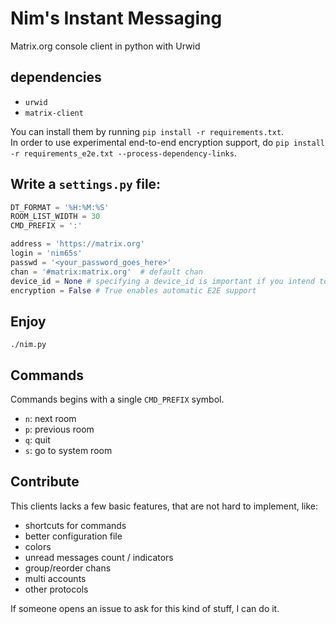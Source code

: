 # Nim's Instant Messaging

Matrix.org console client in python with Urwid

## dependencies

- `urwid`
- `matrix-client`

You can install them by running `pip install -r requirements.txt`.  
In order to use experimental end-to-end encryption support, do `pip install -r requirements_e2e.txt --process-dependency-links`.

## Write a `settings.py` file:

```python
DT_FORMAT = '%H:%M:%S'
ROOM_LIST_WIDTH = 30
CMD_PREFIX = ':'

address = 'https://matrix.org'
login = 'nim65s'
passwd = '<your_password_goes_here>'
chan = '#matrix:matrix.org'  # default chan
device_id = None # specifying a device_id is important if you intend to use E2E
encryption = False # True enables automatic E2E support
```

## Enjoy

`./nim.py`

## Commands

Commands begins with a single `CMD_PREFIX` symbol.

- `n`: next room
- `p`: previous room
- `q`: quit
- `s`: go to system room

## Contribute

This clients lacks a few basic features, that are not hard to implement, like:

- shortcuts for commands
- better configuration file
- colors
- unread messages count / indicators
- group/reorder chans
- multi accounts
- other protocols

If someone opens an issue to ask for this kind of stuff, I can do it.
